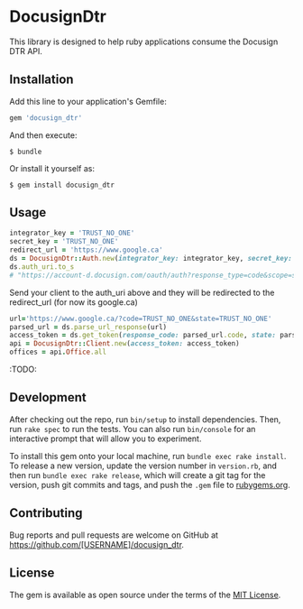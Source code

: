 # DocusignDtr
This library is designed to help ruby applications consume the Docusign DTR API.

## Installation

Add this line to your application's Gemfile:

```ruby
gem 'docusign_dtr'
```

And then execute:

    $ bundle

Or install it yourself as:

    $ gem install docusign_dtr

## Usage

```ruby
integrator_key = 'TRUST_NO_ONE'
secret_key = 'TRUST_NO_ONE'
redirect_url = 'https://www.google.ca'
ds = DocusignDtr::Auth.new(integrator_key: integrator_key, secret_key: secret_key, redirect_uri: redirect_url)
ds.auth_uri.to_s
# "https://account-d.docusign.com/oauth/auth?response_type=code&scope=signature&client_id=TRUST_NO_ONEstate=TRUST_NO_ONE&redirect_uri=https%3A%2F%2Fwww.google.ca"
```

Send your client to the auth_uri above and they will be redirected to the redirect_url  (for now its google.ca)

```ruby
url='https://www.google.ca/?code=TRUST_NO_ONE&state=TRUST_NO_ONE'
parsed_url = ds.parse_url_response(url)
access_token = ds.get_token(response_code: parsed_url.code, state: parsed_url.state).access_token
api = DocusignDtr::Client.new(access_token: access_token)
offices = api.Office.all
```

:TODO:

## Development

After checking out the repo, run `bin/setup` to install dependencies. Then, run `rake spec` to run the tests. You can also run `bin/console` for an interactive prompt that will allow you to experiment.

To install this gem onto your local machine, run `bundle exec rake install`. To release a new version, update the version number in `version.rb`, and then run `bundle exec rake release`, which will create a git tag for the version, push git commits and tags, and push the `.gem` file to [rubygems.org](https://rubygems.org).

## Contributing

Bug reports and pull requests are welcome on GitHub at https://github.com/[USERNAME]/docusign_dtr.

## License

The gem is available as open source under the terms of the [MIT License](http://opensource.org/licenses/MIT).
